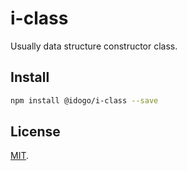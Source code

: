 # i-class
Usually data structure constructor class.


## Install
```bash
npm install @idogo/i-class --save
```

## License

[MIT](LICENSE).
